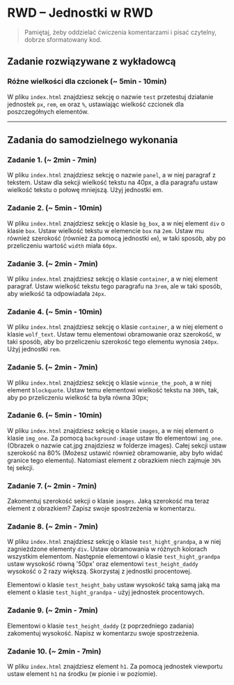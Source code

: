 # RWD &ndash; Jednostki w RWD

> Pamiętaj, żeby oddzielać ćwiczenia komentarzami i pisać czytelny, dobrze sformatowany kod.

## Zadanie rozwiązywane z wykładowcą

### Różne wielkości dla czcionek  (~ 5min - 10min)

W pliku `index.html` znajdziesz sekcję o nazwie `test` przetestuj działanie jednostek `px`, `rem`, `em` oraz `%`, ustawiając wielkość czcionek dla poszczegółnych elementów.

-------------------------------------------------------------------------------

## Zadania do samodzielnego wykonania

### Zadanie 1. (~ 2min - 7min)

W pliku `index.html` znajdziesz sekcję o nazwie `panel`, a w niej paragraf z tekstem.
Ustaw dla sekcji wielkość tekstu na 40px, a dla paragrafu ustaw wielkość tekstu o połowę mniejszą.
Użyj jednostki em.

### Zadanie 2. (~ 5min - 10min)

W pliku `index.html` znajdziesz sekcję o klasie `bg_box`, a w niej element `div` o klasie `box`.
Ustaw wielkość tekstu w elemencie `box` na `2em`. Ustaw mu również szerokość (również za pomocą jednostki `em`), w taki sposób,
aby po przeliczeniu wartość `width` miała `60px`.

### Zadanie 3. (~ 2min - 7min)

W pliku `index.html` znajdziesz sekcję o klasie `container`, a w niej element paragraf.
Ustaw wielkość tekstu tego paragrafu na `3rem`, ale w taki sposób, aby wielkość ta odpowiadała `24px`.

### Zadanie 4. (~ 5min - 10min)

W pliku `index.html` znajdziesz sekcję o klasie `container`, a w niej element o klasie `wolf_text`.
Ustaw temu elementowi obramowanie oraz szerokość, w taki sposób, aby bo przeliczeniu szerokość
tego elementu wynosia `240px`. Użyj jednostki `rem`.

### Zadanie 5. (~ 2min - 7min)

W pliku `index.html` znajdziesz sekcję o klasie `winnie_the_pooh`, a w niej element `blockquote`.
Ustaw temu elementowi wielkość tekstu na `300%`, tak, aby po przeliczeniu wielkość ta była równa 30px;

### Zadanie 6. (~ 5min - 10min)

W pliku `index.html` znajdziesz sekcję o klasie `images`, a w niej element o klasie  `img_one`.
Za pomocą `background-image` ustaw tło elementowi `img_one`. (Obrazek o nazwie cat.jpg znajdziesz w folderze images).
Całej sekcji ustaw szerokość na 80% (Możesz ustawić również obramowanie, aby było widać granice tego elementu).
Natomiast element z obrazkiem niech zajmuje `30%` tej sekcji.

### Zadanie 7. (~ 2min - 7min)

Zakomentuj szerokość sekcji o klasie `images`. Jaką szerokość ma teraz element z obrazkiem?
Zapisz swoje spostrzeżenia w komentarzu.

### Zadanie 8. (~ 2min - 7min)

W pliku `index.html` znajdziesz sekcję o klasie `test_hight_grandpa`, a w niej zagnieżdzone elementy `div`.
Ustaw obramowania w różnych kolorach wszystkim elementom. Następnie elementowi o klasie `test_hight_grandpa`
ustaw wysokość równą '50px' oraz elementowi `test_height_daddy` wysokość o 2 razy większą.
Skorzystaj z jednostki procentowej.

Elementowi o klasie `test_height_baby` ustaw wysokość taką samą jaką ma element o klasie `test_hight_grandpa` - użyj jednostek
procentowych.

### Zadanie 9. (~ 2min - 7min)

Elementowi o klasie `test_height_daddy` (z poprzedniego zadania) zakomentuj wysokość. Napisz w komentarzu swoje spostrzeżenia.

### Zadanie 10. (~ 2min - 7min)

W pliku `index.html` znajdziesz element `h1`.
Za pomocą jednostek viewportu ustaw element `h1` na środku (w pionie i w poziomie).
